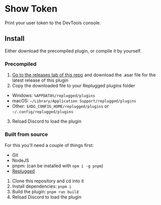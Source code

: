 # Show Token

Print your user token to the DevTools console.

## Install

Either download the precompiled plugin, or compile it by yourself.

### Precompiled

1. [Go to the releases tab of this repo](https://github.com/unclamped/show-token-plugin/releases)
   and download the .asar file for the latest release of this plugin
2. Copy the downloaded file to your Replugged plugins folder

- Windows: `%APPDATA%/replugged/plugins`
- macOS: `~/Library/Application Support/replugged/plugins`
- Other: `$XDG_CONFIG_HOME/replugged/plugins` or `~/.config/replugged/plugins`

3. Reload Discord to load the plugin

### Built from source

For this you'll need a couple of things first:

- Git
- NodeJS
- pnpm: (can be installed with `npm i -g pnpm`)
- [Replugged](https://github.com/replugged-org/replugged#installation)

1. Clone this repository and cd into it
2. Install dependencies: `pnpm i`
3. Build the plugin: `pnpm run build`
4. Reload Discord to load the plugin
